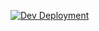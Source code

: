 [![Dev Deployment](https://github.com/AlameenAzad/amt-viol/actions/workflows/dev.yml/badge.svg)](https://github.com/AlameenAzad/amt-viol/actions/workflows/dev.yml)


